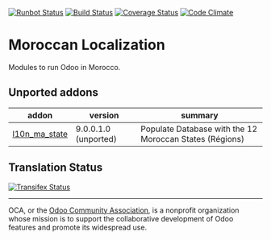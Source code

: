 [![Runbot Status](https://runbot.odoo-community.org/runbot/badge/flat/215/10.0.svg)](https://runbot.odoo-community.org/runbot/repo/github-com-oca-l10n-morocco-215)
[![Build Status](https://travis-ci.org/OCA/l10n-morocco.svg?branch=10.0)](https://travis-ci.org/OCA/l10n-morocco)
[![Coverage Status](https://coveralls.io/repos/OCA/l10n-morocco/badge.svg?branch=10.0&service=github)](https://coveralls.io/github/OCA/l10n-morocco?branch=10.0)
[![Code Climate](https://codeclimate.com/github/OCA/l10n-morocco/badges/gpa.svg)](https://codeclimate.com/github/OCA/l10n-morocco)

# Moroccan Localization 

Modules to run Odoo in Morocco.

[//]: # (addons)
Unported addons
---------------
addon | version | summary
--- | --- | ---
[l10n_ma_state](l10n_ma_state/) | 9.0.0.1.0 (unported) | Populate Database with the 12 Moroccan States (Régions)

[//]: # (end addons)

Translation Status
------------------
[![Transifex Status](https://www.transifex.com/projects/p/OCA-l10n-morocco-10-0/chart/image_png)](https://www.transifex.com/projects/p/OCA-l10n-morocco-10-0)

----

OCA, or the [Odoo Community Association](http://odoo-community.org/), is a nonprofit organization whose
mission is to support the collaborative development of Odoo features and
promote its widespread use.
